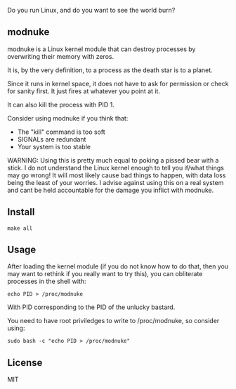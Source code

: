Do you run Linux, and do you want to see the world burn?

## modnuke

modnuke is a Linux kernel module that can destroy processes by overwriting their memory with zeros.

It is, by the very definition, to a process as the death star is to a planet.

Since it runs in kernel space, it does not have to ask for permission or check for sanity first. It just fires at whatever you point at it.

It can also kill the process with PID 1.

Consider using modnuke if you think that:

* The "kill" command is too soft
* SIGNALs are redundant
* Your system is too stable

WARNING: Using this is pretty much equal to poking a pissed bear with a stick. I do not understand the Linux kernel enough to tell you if/what things may go wrong! It will most likely cause bad things to happen, with data loss being the least of your worries. I advise against using this on a real system and cant be held accountable for the damage you inflict with modnuke. 

## Install

```make all```

## Usage
After loading the kernel module (if you do not know how to do that, then you may want to rethink if you really want to try this), you can obliterate processes in the shell with:

```echo PID > /proc/modnuke```

With PID corresponding to the PID of the unlucky bastard.

You need to have root priviledges to write to /proc/modnuke, so consider using:

```sudo bash -c "echo PID > /proc/modnuke"```

## License
MIT
